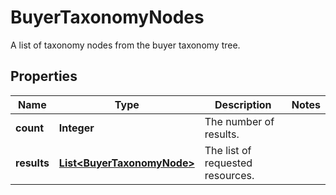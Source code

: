 

# BuyerTaxonomyNodes

A list of taxonomy nodes from the buyer taxonomy tree.

## Properties

Name | Type | Description | Notes
------------ | ------------- | ------------- | -------------
**count** | **Integer** | The number of results. | 
**results** | [**List&lt;BuyerTaxonomyNode&gt;**](BuyerTaxonomyNode.md) | The list of requested resources. | 



